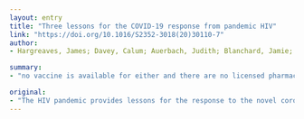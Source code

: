```yaml
---
layout: entry
title: "Three lessons for the COVID-19 response from pandemic HIV"
link: "https://doi.org/10.1016/S2352-3018(20)30110-7"
author:
- Hargreaves, James; Davey, Calum; Auerbach, Judith; Blanchard, Jamie; Bond, Virginia; Bonell, Chris; Burgess, Rochelle; Busza, Joanna; Colbourn, Tim; Cowan, Frances; Doyle, Aoife; Hakim, James; Hensen, Bernadette; Hosseinipour, Mina; Lin, Leesa; Johnson, Saul; Masuka, Nyasha; Mavhu, Webster; Mugurungi, Owen; Mukungunugwa, Solomon; Mushavi, Angela; Phillips, Andrew; Platt, Lucy; Prost, Audrey; Ruzagira, Eugene; Seeley, Janet; Taramusi, Isaac; Yekeye, Raymond

summary:
- "no vaccine is available for either and there are no licensed pharmaceuticals for COVID-19. Population behaviour will determine the pandemic trajectory as it did for HIV infection in the early years. There are no vaccines available for the virus. No vaccines are available for both. Vaccines are not available for HIV. HIV pandem provides lessons for the response to the novel coronavirus disease 2019 (COVID19. no vaccine has been used for HIV in early years and there is no vaccine. vaccine available for vaccines. there are also no licensed drugs. population behaviour will be determined."

original:
- "The HIV pandemic provides lessons for the response to the novel coronavirus disease 2019 (COVID-19) pandemic: no vaccine is available for either and there are no licensed pharmaceuticals for COVID-19, just as there was not for HIV infection in the early years. Population behaviour will determine the pandemic trajectory of COVID-19,1 just as it did for HIV."
---
```


